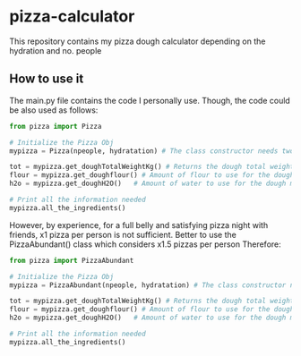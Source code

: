 # pizza-calculator
This repository contains my pizza dough calculator depending on the hydration and no. people

## How to use it
The main.py file contains the code I personally use. Though, the code could be also used as follows:

```python
from pizza import Pizza

# Initialize the Pizza Obj
mypizza = Pizza(npeople, hydratation) # The class constructor needs two arguments, guest people and dough hydration.

tot = mypizza.get_doughTotalWeightKg() # Returns the dough total weight considering 250g dough per pizza.
flour = mypizza.get_doughflour() # Amount of flour to use for the dough mixture
h2o = mypizza.get_doughH2O()   # Amount of water to use for the dough mixture considering the imposed hydration.

# Print all the information needed
mypizza.all_the_ingredients()
```

However, by experience, for a full belly and satisfying pizza night with friends, x1 pizza per person is not sufficient. Better to use the PizzaAbundant() class which considers x1.5 pizzas per person
Therefore:
```python
from pizza import PizzaAbundant

# Initialize the Pizza Obj
mypizza = PizzaAbundant(npeople, hydratation) # The class constructor needs two arguments, guest people and dough hydration.

tot = mypizza.get_doughTotalWeightKg() # Returns the dough total weight considering 250g dough per pizza.
flour = mypizza.get_doughflour() # Amount of flour to use for the dough mixture
h2o = mypizza.get_doughH2O()   # Amount of water to use for the dough mixture considering the imposed hydration.

# Print all the information needed
mypizza.all_the_ingredients()
```
